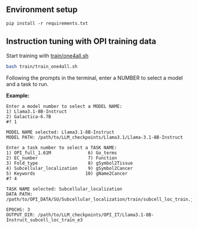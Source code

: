 ## Environment setup
```
pip install -r requirements.txt
```

## Instruction tuning with OPI training data
Start training with [train/one4all.sh](./train/train_one4all.sh)
```bash
bash train/train_one4all.sh
```

Following the prompts in the terminal, enter a NUMBER to select a model and a task to run.

**Example:**
```
Enter a model number to select a MODEL NAME:
1) Llama3.1-8B-Instruct
2) Galactica-6.7B
#? 1

MODEL NAME selected: Llama3.1-8B-Instruct
MODEL PATH: /path/to/LLM_checkpoints/Llama3.1/Llama-3.1-8B-Instruct

Enter a task number to select a TASK NAME:
1) OPI_full_1.61M              6) Go_terms
2) EC_number                   7) Function
3) Fold_type                   8) gSymbol2Tissue
4) Subcellular_localization    9) gSymbol2Cancer
5) Keywords                   10) gName2Cancer
#? 4

TASK NAME selected: Subcellular_localization
DATA PATH: /path/to/OPI_DATA/SU/Subcellular_localization/train/subcell_loc_train.json

EPOCHS: 3
OUTPUT_DIR: /path/to/LLM_checkpoints/OPI_IT/Llama3.1-8B-Instruct_subcell_loc_train_e3
```